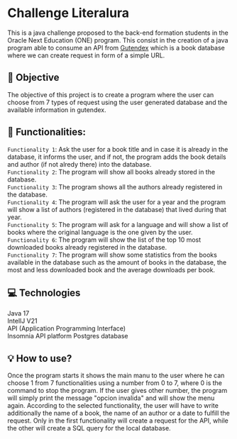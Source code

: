 # Challenge Literalura
This is a java challenge proposed to the back-end formation students in the Oracle Next Education (ONE) program.
This consist in the creation of a java program able to consume an API from [Gutendex]([https://www.exchangerate-api.com/](https://gutendex.com/)) which is a book database where we can create request in form of a simple URL.

## :checkered_flag: Objective
The objective of this project is to create a program where the user can choose from 7 types of request using the user generated database and the available information in gutendex.

## :hammer: Functionalities:
`Functionality 1`: Ask the user for a book title and in case it is already in the database, it informs the user, and if not, the program adds the book details and author (if not alredy there) into the database. \
`Functionality 2`: The program will show all books already stored in the database. \
`Functionality 3`: The program shows all the authors already registered in the database. \
`Functionality 4`: The program will ask the user for a year and the program will show a list of authors (registered in the database) that lived during that year. \
`Functionality 5`: The program will ask for a language and will show a list of books where the original language is the one given by the user. \
`Functionality 6`: The program will show the list of the top 10 most downloaded books already registered in the database. \
`Functionality 7`: The program will show some statistics from the books available in the database such as the amount of books in the database, the most and less downloaded book and the average downloads per book.

## :computer: Technologies
Java 17 \
IntellJ V21 \
API (Application Programming Interface) \
Insomnia API platform
Postgres database

## :bulb: How to use?
Once the program starts it shows the main manu to the user where he can choose 1 from 7 functionalities using a number from 0 to 7, where 0 is the command to stop the program. If the user gives other number, the program will simply print the message "opcion invalida" and will show the menu again.
According to the selected functionality, the user will have to write additionally the name of a book, the name of an author or a date to fulfill the request.
Only in the first functionality will create a request for the API, while the other will create a SQL query for the local database.